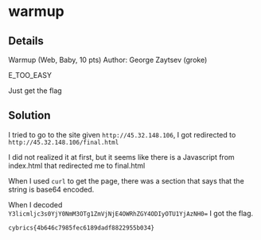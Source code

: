 # warmup

## Details

Warmup (Web, Baby, 10 pts)
Author: George Zaytsev (groke)

E_TOO_EASY

Just get the flag

## Solution
I tried to go to the site given `http://45.32.148.106`, I got redirected to `http://45.32.148.106/final.html`

I did not realized it at first, but it seems like there is a Javascript from index.html that redirected me to final.html

When I used `curl` to get the page, there was a section that says that the string is base64 encoded.

When I decoded `Y3licmljc3s0YjY0NmM3OTg1ZmVjNjE4OWRhZGY4ODIyOTU1YjAzNH0=` I got the flag.


```
cybrics{4b646c7985fec6189dadf8822955b034}
```

